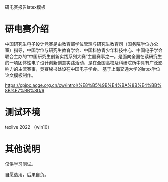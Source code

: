 研电赛报告latex模板
# 研电赛介绍
中国研究生电子设计竞赛是由教育部学位管理与研究生教育司（国务院学位办公室）指导，中国学位与研究生教育学会、中国科协青少年科技中心、中国电子学会联合主办的“中国研究生创新实践系列大赛”主题赛事之一。是面向全国在读研究生的一项团体性电子设计创新创意实践活动，是在全国高校及科研院所中具有广泛影响力的主流赛事，竞赛秘书处设在中国电子学会。
基于上海交通大学的latex学位论文模板制作。

https://cpipc.acge.org.cn/cw/introl/%E8%B5%9B%E4%BA%8B%E4%BB%8B%E7%BB%8D/6


# 测试环境
texlive 2022 （win10）

# 其他说明

仅供学习测试。

自愿选用，后果自负。
